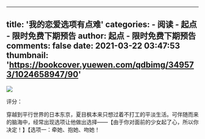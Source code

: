 
---
title: '我的恋爱选项有点难'
categories: 
    - 阅读
    - 起点 - 限时免费下期预告
author: 起点 - 限时免费下期预告
comments: false
date: 2021-03-22 03:47:53
thumbnail: 'https://bookcover.yuewen.com/qdbimg/349573/1024658947/90'
---

<div>   
<img src="https://bookcover.yuewen.com/qdbimg/349573/1024658947/90" referrerpolicy="no-referrer"><p>评分：</p>穿越到平行世界的日本东京，夏目枫本来只想过着不打工的平淡生活。可伴随而来的脑海中，经常出现选项让他做出选择——【由于你对面前的少女起了心，所以你决定！】【选项一：牵她、抱她、吻她！  
</div>
            